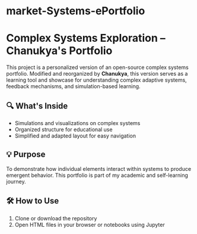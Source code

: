 # market-Systems-ePortfolio
# Complex Systems Exploration – Chanukya's Portfolio

This project is a personalized version of an open-source complex systems portfolio. Modified and reorganized by **Chanukya**, this version serves as a learning tool and showcase for understanding complex adaptive systems, feedback mechanisms, and simulation-based learning.

## 🔍 What's Inside

- Simulations and visualizations on complex systems
- Organized structure for educational use
- Simplified and adapted layout for easy navigation

## 💡 Purpose

To demonstrate how individual elements interact within systems to produce emergent behavior. This portfolio is part of my academic and self-learning journey.

## 🛠 How to Use

1. Clone or download the repository
2. Open HTML files in your browser or notebooks using Jupyter
